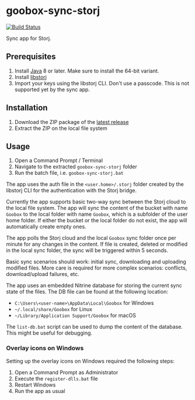 # goobox-sync-storj

[![Build Status](https://travis-ci.org/GooBox/goobox-sync-storj.svg?branch=master)](https://travis-ci.org/GooBox/goobox-sync-storj)

Sync app for Storj.

## Prerequisites

1. Install [Java](https://java.com/download/) 8 or later. Make sure to install the 64-bit variant.
1. Install [libstorj](https://github.com/Storj/libstorj)
1. Import your keys using the libstorj CLI. Don't use a passcode. This is not supported yet by the sync app.

## Installation

1. Download the ZIP package of the [latest release](https://github.com/GooBox/goobox-sync-storj/releases/latest)
1. Extract the ZIP on the local file system

## Usage

1. Open a Command Prompt / Terminal
1. Navigate to the extracted `goobox-sync-storj` folder
1. Run the batch file, i.e. `goobox-sync-storj.bat`

The app uses the auth file in the `<user.home>/.storj` folder created by the libstorj CLI for the authentication with the Storj bridge.

Currently the app supports basic two-way sync between the Storj cloud to the local file system. The app will sync the content of the bucket with name `Goobox` to the local folder with name `Goobox`, which is a subfolder of the user home folder. If either the bucket or the local folder do not exist, the app will automatically create empty ones.

The app polls the Storj cloud and the local `Goobox` sync folder once per minute for any changes in the content. If file is created, deleted or modified in the local sync folder, the sync will be triggered within 5 seconds.

Basic sync scenarios should work: initial sync, downloading and uploading modified files. More care is required for more complex scenarios: conflicts, download/upload failures, etc.

The app uses an embedded Nitrine database for storing the current sync state of the files. The DB file can be found at the following location:
- `C:\Users\<user-name>\AppData\Local\Goobox` for Windows
- `~/.local/share/Goobox` for Linux
- `~/Library/Application Support/Goobox` for macOS

The `list-db.bat` script can be used to dump the content of the database. This might be useful for debugging.

### Overlay icons on Windows

Setting up the overlay icons on Windows required the following steps:

1. Open a Command Prompt as Administrator
1. Execute the `register-dlls.bat` file
1. Restart Windows
1. Run the app as usual

